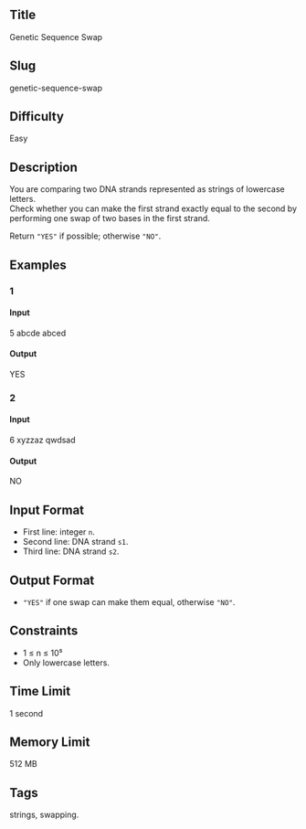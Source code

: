 ## Title

Genetic Sequence Swap

## Slug

genetic-sequence-swap

## Difficulty

Easy

## Description

You are comparing two DNA strands represented as strings of lowercase letters.  
Check whether you can make the first strand exactly equal to the second by performing one swap of two bases in the first strand.

Return `"YES"` if possible; otherwise `"NO"`.

## Examples

### 1

#### Input

5
abcde
abced

#### Output
YES

### 2

#### Input

6
xyzzaz
qwdsad

#### Output
NO

## Input Format  

- First line: integer `n`.  
- Second line: DNA strand `s1`.  
- Third line: DNA strand `s2`.

## Output Format  

- `"YES"` if one swap can make them equal, otherwise `"NO"`.

## Constraints  

- 1 ≤ n ≤ 10⁵  
- Only lowercase letters.  

## Time Limit

1 second

## Memory Limit

512 MB

## Tags

strings, swapping.
